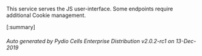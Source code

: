 






This service serves the JS user-interface. Some endpoints require additional Cookie management.

[:summary]

###### Auto generated by Pydio Cells Enterprise Distribution v2.0.2-rc1 on 13-Dec-2019
